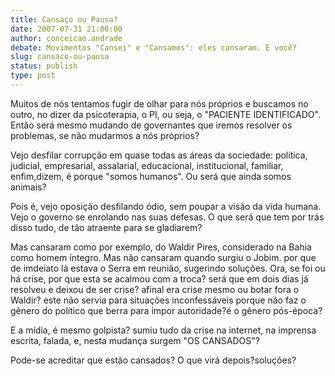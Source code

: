 ```yaml
---
title: Cansaço ou Pausa?
date: 2007-07-31 21:00:00
author: conceicao.andrade
debate: Movimentos "Cansei" e "Cansamos": eles cansaram. E você?
slug: cansaco-ou-pausa
status: publish 
type: post
---
```


Muitos de nós tentamos fugir de olhar para nós próprios e buscamos no outro, no dizer da psicoterapia, o PI, ou seja, o "PACIENTE IDENTIFICADO". Então será mesmo mudando de governantes que iremos resolver os problemas, se não mudarmos a nós próprios?  

Vejo desfilar corrupção em quase todas as áreas da sociedade: política, judicial, empresarial, assalarial, educacional, institucional, familiar, enfim,dizem, é porque "somos humanos". Ou será que ainda somos animais?   

Pois é, vejo oposição desfilando ódio, sem poupar a visão da vida humana. Vejo o governo se enrolando nas suas defesas. O que será que tem por trás disso tudo, de tão atraente para se gladiarem?  

Mas cansaram como por exemplo, do Waldir Pires, considerado na Bahia como homem íntegro. Mas não cansaram quando surgiu o Jobim. por que de imdeiato lá estava o Serra em reunião, sugerindo soluções. Ora, se foi ou há crise, por que esta se acalmou com a troca? será que em dois dias já resolveu e deixou de ser crise? afinal era crise mesmo ou botar fora o Waldir? este não servia para situações inconfessáveis porque não faz o gênero do político que berra para impor autoridade?é o gênero pós-época?  

E a mídia, é mesmo golpista? sumiu tudo da crise na internet, na imprensa escrita, falada, e, nesta mudança surgem "OS CANSADOS"?  

Pode-se acreditar que estão cansados? O que virá depois?soluções?
